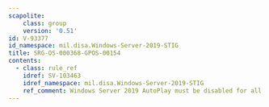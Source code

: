 ```yaml
---
scapolite:
    class: group
    version: '0.51'
id: V-93377
id_namespace: mil.disa.Windows-Server-2019-STIG
title: SRG-OS-000368-GPOS-00154
contents:
  - class: rule_ref
    idref: SV-103463
    idref_namespace: mil.disa.Windows-Server-2019-STIG
    ref_comment: Windows Server 2019 AutoPlay must be disabled for all drive ...
---
```


